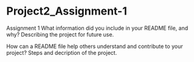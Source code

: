 # Project2_Assignment-1
Assignment 1
What information did you include in your README file, and why?
Describing the project for future use.

How can a README file help others understand and contribute to your project?
Steps and decription of the project.
